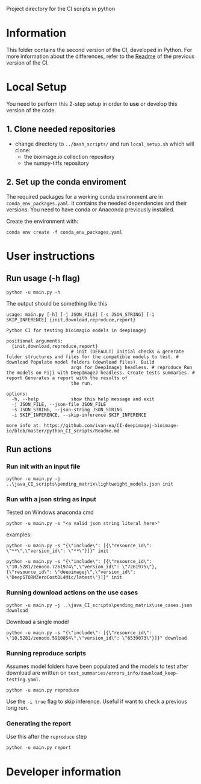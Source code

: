 Project directory for the CI scripts in python

# Information
This folder contains the second version of the CI, developed in Python. For more information about the differences,
refer to the [Readme](../java_CI_scripts/Readme.md) of the previous version of the CI.

# Local Setup
You need to perform this 2-step setup in order to **use** or develop this version of the code.

## 1. Clone needed repositories
- change directory to `../bash_scripts/` and run `local_setup.sh` which will clone:
    + the bioimage.io collection repository
    + the numpy-tiffs repository

## 2. Set up the conda enviroment
The required packages for a working conda environment are in `conda_env_packages.yaml`.
It contains the needed dependencies and their versions. You need to have conda or Anaconda previously installed.

Create the environment with:
````
conda env create -f conda_env_packages.yaml
````

# User instructions

## Run usage (-h flag)

````
python -u main.py -h
````

The output should be something like this

````
usage: main.py [-h] [-j JSON_FILE] [-s JSON_STRING] [-i SKIP_INFERENCE] {init,download,reproduce,report}

Python CI for testing bioimagio models in deepimagej

positional arguments:
  {init,download,reproduce,report}
                        # init (DEFAULT) Initial checks & generate folder structures and files for the compatible models to test. # download Populate model folders (download files). Build
                        args for DeepImagej headless. # reproduce Run the models on Fiji with DeepImageJ headless. Create tests summaries. # report Generates a report with the results of
                        the run.

options:
  -h, --help            show this help message and exit
  -j JSON_FILE, --json-file JSON_FILE
  -s JSON_STRING, --json-string JSON_STRING
  -i SKIP_INFERENCE, --skip-inference SKIP_INFERENCE

more info at: https://github.com/ivan-ea/CI-deepimagej-bioimage-io/blob/master/python_CI_scripts/Readme.md
````

## Run actions
### Run init with an input file
 
````
python -u main.py -j ..\java_CI_scripts\pending_matrix\lightweight_models.json init
````

### Run with a json string as input
Tested on Windows anaconda cmd
````
python -u main.py -s "<a valid json string literal here>"
````
examples:
````
python -u main.py -s "{\"include\": [{\"resource_id\": \"**\",\"version_id\": \"**\"}]}" init
````
````
python -u main.py -s "{\"include\": [{\"resource_id\": \"10.5281/zenodo.7261974\",\"version_id\": \"7261975\"}, {\"resource_id\": \"deepimagej\",\"version_id\": \"DeepSTORMZeroCostDL4Mic/latest\"}]}" init
````

### Running download actions on the use cases
````
python -u main.py -j ..\java_CI_scripts\pending_matrix\use_cases.json download
````
Download a single model
````
python -u main.py -s "{\"include\": [{\"resource_id\": \"10.5281/zenodo.5910854\",\"version_id\": \"6539073\"}]}" download
````


### Running reproduce scripts 
Assumes model folders have been populated and the models to test after download are written on `test_summaries/errors_info/download_keep-testing.yaml`.
````
python -u main.py reproduce
````
Use the `-i true` flag to skip inference. Useful if want to check a previous long run.

### Generating the report
Use this after the `reproduce` step
````
python -u main.py report
````

# Developer information